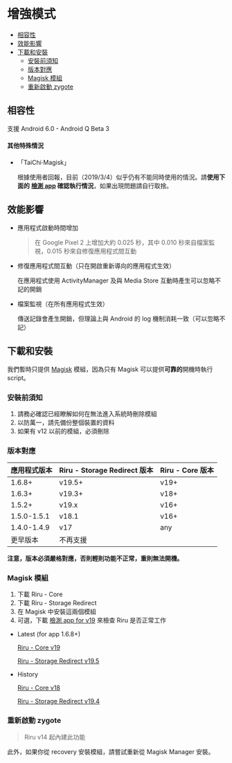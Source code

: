 # 增強模式

<!-- TOC depthFrom:2 depthTo:3 -->

- [相容性](#相容性)
- [效能影響](#效能影響)
- [下載和安裝](#下載和安裝)
    - [安裝前須知](#安裝前須知)
    - [版本對應](#版本對應)
    - [Magisk 模組](#magisk-模組)
    - [重新啟動 zygote](#重新啟動-zygote)

<!-- /TOC -->

## 相容性

支援 Android 6.0 - Android Q Beta 3

#### 其他特殊情況

* 「TaiChi·Magisk」

  根據使用者回報，目前（2019/3/4）似乎仍有不能同時使用的情況。請**使用下面的 [檢測 app](#magisk-模組) 確認執行情況**，如果出現問題請自行取捨。

## 效能影響

* 應用程式啟動時間增加

  > 在 Google Pixel 2 上增加大約 0.025 秒，其中 0.010 秒來自檔案監視，0.015 秒來自修復應用程式間互動

* 修復應用程式間互動（只在開啟重新導向的應用程式生效）
  
  在應用程式使用 ActivityManager 及與 Media Store 互動時產生可以忽略不記的開銷

* 檔案監視（在所有應用程式生效）

  傳送記錄會產生開銷，但理論上與 Android 的 log 機制消耗一致（可以忽略不記）

## 下載和安裝

我們暫時只提供 [Magisk](https://github.com/topjohnwu/Magisk) 模組，因為只有 Magisk 可以提供**可靠的**開機時執行 script。

### 安裝前須知

1. 請務必確認已經瞭解如何在無法進入系統時刪除模組
2. 以防萬一，請先備份整個裝置的資料
3. 如果有 v12 以前的模組，必須刪除

### 版本對應

| 應用程式版本 | Riru - Storage Redirect 版本 | Riru - Core 版本 |
|--------------|------------------------------|------------------|
| 1.6.8+       | v19.5+                       | v19+             |
| 1.6.3+       | v19.3+                       | v18+             |
| 1.5.2+       | v19.x                        | v16+             |
| 1.5.0-1.5.1  | v18.1                        | v16+             |
| 1.4.0-1.4.9  | v17                          | any              |
| 更早版本     | 不再支援                     |                  |

**注意，版本必須嚴格對應，否則輕則功能不正常，重則無法開機。**

### Magisk 模組

1. 下載 Riru - Core
2. 下載 Riru - Storage Redirect
3. 在 Magisk 中安裝這兩個模組
4. 可選，下載 [檢測 app for v19](https://github.com/RikkaApps/Riru/releases/download/v19/app-release.apk) 來檢查 Riru 是否正常工作

* Latest (for app 1.6.8+)

  [Riru - Core v19](https://github.com/RikkaApps/Riru/releases/download/v19/magisk-riru-core-v19.zip)

  [Riru - Storage Redirect v19.5](https://github.com/RikkaApps/StorageRedirect-assets/releases/download/assets/magisk-riru-storage-redirect-v19.5.zip)

* History

  [Riru - Core v18](https://github.com/RikkaApps/Riru/releases/download/v19/magisk-riru-core-v19.zip)

  [Riru - Storage Redirect v19.4](https://github.com/RikkaApps/StorageRedirect-assets/releases/download/assets/magisk-riru-storage-redirect-v19.4.zip)


### 重新啟動 zygote

> Riru v14 起內建此功能

此外，如果你從 recovery 安裝模組，請嘗試重新從 Magisk Manager 安裝。
